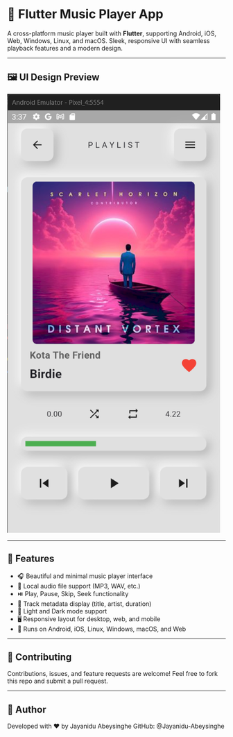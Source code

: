 # 🎵 **Flutter Music Player App**

A cross-platform music player built with **Flutter**, supporting Android, iOS, Web, Windows, Linux, and macOS. Sleek, responsive UI with seamless playback features and a modern design.

---

## 🖼️ **UI Design Preview**

![UI Design](UIDesign.png)

---

## 🚀 **Features**

- 🎧 Beautiful and minimal music player interface
- 📁 Local audio file support (MP3, WAV, etc.)
- ⏯️ Play, Pause, Skip, Seek functionality
- 🎵 Track metadata display (title, artist, duration)
- 🌙 Light and Dark mode support
- 🖥️ Responsive layout for desktop, web, and mobile
- 📱 Runs on Android, iOS, Linux, Windows, macOS, and Web

---

## 🤝 **Contributing**
Contributions, issues, and feature requests are welcome!
Feel free to fork this repo and submit a pull request.

---

## 👤 **Author**
Developed with ❤️ by Jayanidu Abeysinghe
GitHub: @Jayanidu-Abeysinghe

